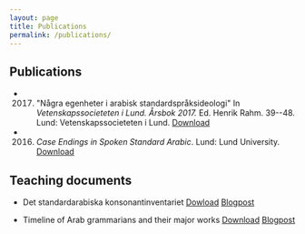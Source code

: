 ```yaml
---
layout: page
title: Publications
permalink: /publications/
---
```


## Publications

- 2017. "Några egenheter i arabisk standardspråksideologi" In *Vetenskapssocieteten i Lund. Årsbok 2017.* Ed. Henrik Rahm. 39--48. Lund: Vetenskapssocieteten i Lund. 
[Download](http://andreasmhallberg.github.io/documents/cv-attatchments/article-2017-nagraegenheter.pdf)

- 2016. *Case Endings in Spoken Standard Arabic*. Lund: Lund University. 
[Download](http://lup.lub.lu.se/search/ws/files/3772169/8852155.pdf)

## Teaching documents

- Det standardarabiska konsonantinventariet [Dowload](https://github.com/andreasmhallberg/sa-konsonantinventariet/raw/master/sa-konsonantinventariet.pdf)
[Blogpost](http://andreasmhallberg.github.io/det-arabiska-konsonantinventariet/)

- Timeline of Arab grammarians and their major works
[Download](https://github.com/andreasmhallberg/alt-timeline/raw/master/alt-timeline.pdf)
[Blogpost](http://andreasmhallberg.github.io/timeline-of-arab-grammarians/)


